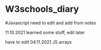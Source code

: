 # W3schools_diary

#Javascript
need to edit and add from notes


11.10.2021 learned some stuff, edit later
  

have to edit
04.11.2021 JS arrays
